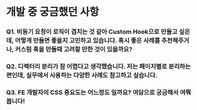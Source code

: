 # 개발 중 궁금했던 사항

### Q1. 비동기 요청이 로직이 겹치는 것 같아 Custom Hook으로 만들고 싶은데, 어떻게 만들면 좋을지 고민하고 있습니다. 혹시 좋은 사례를 추천해주거나, 커스텀 훅을 만들때 고려할 만한 것이 있을까요?

### Q2. 디렉터리 분리가 참 어렵다고 생각했습니다. 저는 페이지별로 분리하는 편인데, 실무에서 사용하는 다양한 사례도 참고하고 싶습니다.

### Q3. FE 개발자의 CSS 중요도는 어느정도 일까요? 여담으로 궁금해서 여쭤봅니다!